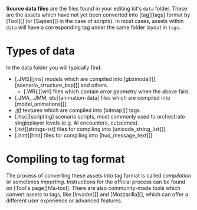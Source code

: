 **Source data files** are the files found in your editing kit's `data` folder. These are the assets which have not yet been converted into [tag][tags] format by [Tool][] (or [Sapien][] in the case of scripts). In most cases, assets within `data` will have a corresponding tag under the same folder layout in `tags`.

# Types of data
In the data folder you will typically find:

* [.JMS][jms] models which are compiled into [gbxmodel][], [scenario_structure_bsp][] and others.
  * [.WRL][wrl] files which contain _error geometry_ when the above fails.
* [.JMA, .JMM, etc][animation-data] files which are compiled into [model_animations][].
* [.tif](https://en.wikipedia.org/wiki/TIFF) textures which are compiled into [bitmap][] tags.
* [.hsc][scripting] scenario scripts, most commonly used to orchestrate singleplayer levels (e.g. AI encounters, cutscenes).
* [.txt][strings-txt] files for compiling into [unicode_string_list][].
* [.hmt][hmt] files for compiling into [hud_message_text][].

# Compiling to tag format
The process of converting these assets into tag format is called _compilation_ or sometimes _importing_. Instructions for the official process can be found on [Tool's page][h1a-tool]. There are also community-made tools which convert assets to tags, like [Invader][] and [Mozzarilla][], which can offer a different user experience or advanced features.
